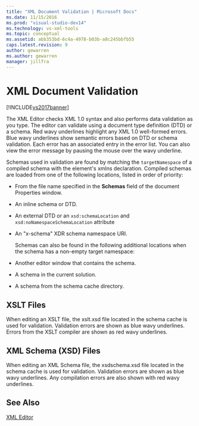 ```yaml
---
title: "XML Document Validation | Microsoft Docs"
ms.date: 11/15/2016
ms.prod: "visual-studio-dev14"
ms.technology: vs-xml-tools
ms.topic: conceptual
ms.assetid: abb353bd-6c4a-4978-b03b-a8c245bbfb55
caps.latest.revision: 9
author: gewarren
ms.author: gewarren
manager: jillfra
---
```

# XML Document Validation
[!INCLUDE[vs2017banner](../includes/vs2017banner.md)]

  
The XML Editor checks XML 1.0 syntax and also performs data validation as you type. The editor can validate using a document type definition (DTD) or a schema. Red wavy underlines highlight any XML 1.0 well-formed errors. Blue wavy underlines show semantic errors based on DTD or schema validation. Each error has an associated entry in the error list. You can also view the error message by pausing the mouse over the wavy underline.  
  
 Schemas used in validation are found by matching the `targetNamespace` of a compiled schema with the element's xmlns declaration. Compiled schemas are loaded from one of the following locations, listed in order of priority:  
  
- From the file name specified in the **Schemas** field of the document Properties window.  
  
- An inline schema or DTD.  
  
- An external DTD or an `xsd:schemaLocation` and `xsd:noNamespaceSchemaLocation` attribute  
  
- An "x-schema" XDR schema namespace URI.  
  
  Schemas can also be found in the following additional locations when the schema has a non-empty target namespace:  
  
- Another editor window that contains the schema.  
  
- A schema in the current solution.  
  
- A schema from the schema cache directory.  
  
## XSLT Files  
 When editing an XSLT file, the xslt.xsd file located in the schema cache is used for validation. Validation errors are shown as blue wavy underlines. Errors from the XSLT compiler are shown as red wavy underlines.  
  
## XML Schema (XSD) Files  
 When editing an XML Schema file, the xsdschema.xsd file located in the schema cache is used for validation. Validation errors are shown as blue wavy underlines. Any compilation errors are also shown with red wavy underlines.  
  
## See Also  
 [XML Editor](../xml-tools/xml-editor.md)
